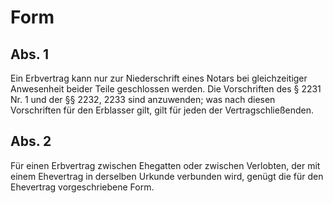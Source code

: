 # Form



## Abs. 1

 Ein Erbvertrag kann nur zur Niederschrift eines Notars bei gleichzeitiger Anwesenheit beider Teile geschlossen werden. Die Vorschriften des § 2231 Nr. 1 und der §§ 2232, 2233 sind anzuwenden; was nach diesen Vorschriften für den Erblasser gilt, gilt für jeden der Vertragschließenden.

## Abs. 2

 Für einen Erbvertrag zwischen Ehegatten oder zwischen Verlobten, der mit einem Ehevertrag in derselben Urkunde verbunden wird, genügt die für den Ehevertrag vorgeschriebene Form. 

